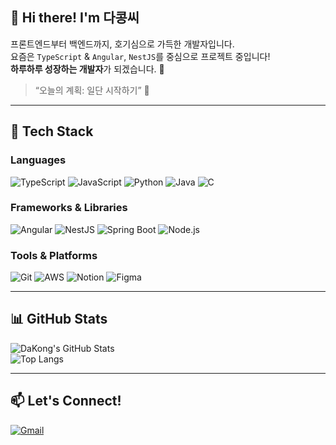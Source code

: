 ## 👋 Hi there! I'm **다콩씨**

프론트엔드부터 백엔드까지, 호기심으로 가득한 개발자입니다.  
요즘은 `TypeScript` & `Angular`, `NestJS`를 중심으로 프로젝트 중입니다!  
**하루하루 성장하는 개발자**가 되겠습니다. 🌱

> “오늘의 계획: 일단 시작하기” 💪

---

## 🧰 Tech Stack

### Languages  
![TypeScript](https://img.shields.io/badge/-TypeScript-3178c6?style=flat-square&logo=TypeScript&logoColor=white)
![JavaScript](https://img.shields.io/badge/-JavaScript-ffd600?style=flat-square&logo=JavaScript&logoColor=black)
![Python](https://img.shields.io/badge/-Python-3776AB?style=flat-square&logo=Python&logoColor=white)
![Java](https://img.shields.io/badge/-Java-007396?style=flat-square&logo=Java&logoColor=white)
![C](https://img.shields.io/badge/-C-00599C?style=flat-square&logo=C&logoColor=white)

### Frameworks & Libraries  
![Angular](https://img.shields.io/badge/-Angular-DD0031?style=flat-square&logo=Angular&logoColor=white)
![NestJS](https://img.shields.io/badge/-NestJS-E0234E?style=flat-square&logo=NestJS&logoColor=white)
![Spring Boot](https://img.shields.io/badge/-Spring%20Boot-6DB33F?style=flat-square&logo=Spring%20Boot&logoColor=white)
![Node.js](https://img.shields.io/badge/-Node.js-339933?style=flat-square&logo=Node.js&logoColor=white)

### Tools & Platforms  
![Git](https://img.shields.io/badge/-Git-F05032?style=flat-square&logo=Git&logoColor=white)
![AWS](https://img.shields.io/badge/-AWS-FF9900?style=flat-square&logo=Amazon-AWS&logoColor=white)
![Notion](https://img.shields.io/badge/-Notion-000000?style=flat-square&logo=Notion&logoColor=white)
![Figma](https://img.shields.io/badge/-Figma-F24E1E?style=flat-square&logo=Figma&logoColor=white)

---

## 📊 GitHub Stats

![DaKong's GitHub Stats](https://github-readme-stats.vercel.app/api?username=kdk1248&show_icons=true&count_private=true)  
![Top Langs](https://github-readme-stats.vercel.app/api/top-langs/?username=kdk1248&layout=compact)

---

## 📫 Let's Connect!

[![Gmail](https://img.shields.io/badge/Gmail-alice3976@g.hongik.ac.kr-D14836?style=flat-square&logo=Gmail&logoColor=white)](mailto:alice3976@g.hongik.ac.kr)





